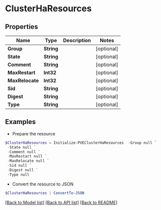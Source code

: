 # ClusterHaResources
## Properties

Name | Type | Description | Notes
------------ | ------------- | ------------- | -------------
**Group** | **String** |  | [optional] 
**State** | **String** |  | [optional] 
**Comment** | **String** |  | [optional] 
**MaxRestart** | **Int32** |  | [optional] 
**MaxRelocate** | **Int32** |  | [optional] 
**Sid** | **String** |  | [optional] 
**Digest** | **String** |  | [optional] 
**Type** | **String** |  | [optional] 

## Examples

- Prepare the resource
```powershell
$ClusterHaResources = Initialize-PVEClusterHaResources  -Group null `
 -State null `
 -Comment null `
 -MaxRestart null `
 -MaxRelocate null `
 -Sid null `
 -Digest null `
 -Type null
```

- Convert the resource to JSON
```powershell
$ClusterHaResources | ConvertTo-JSON
```

[[Back to Model list]](../README.md#documentation-for-models) [[Back to API list]](../README.md#documentation-for-api-endpoints) [[Back to README]](../README.md)


